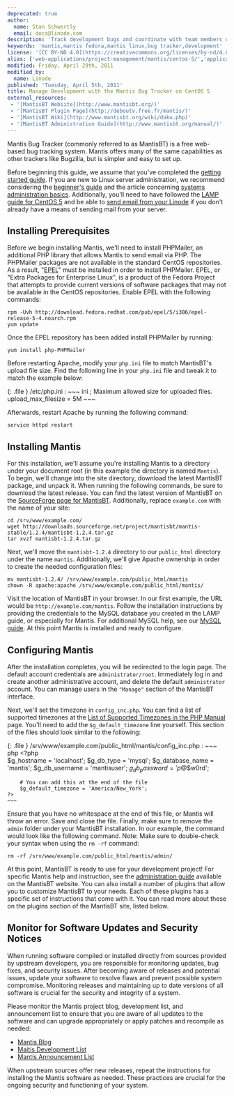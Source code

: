 ```yaml
---
deprecated: true
author:
  name: Stan Schwertly
  email: docs@linode.com
description: 'Track development bugs and coordinate with team members using Mantis bug tracker on CentOS 5.'
keywords: 'mantis,mantis fedora,mantis linux,bug tracker,development'
license: '[CC BY-ND 4.0](https://creativecommons.org/licenses/by-nd/4.0)'
alias: ['web-applications/project-management/mantis/centos-5/','applications/development/manage-development-with-the-mantis-bug-tracker-on-centos-5/']
modified: Friday, April 29th, 2011
modified_by:
  name: Linode
published: 'Tuesday, April 5th, 2011'
title: Manage Development with the Mantis Bug Tracker on CentOS 5
external_resources:
 - '[MantisBT Website](http://www.mantisbt.org/)'
 - '[MantisBT Plugin Page](http://deboutv.free.fr/mantis/)'
 - '[MantisBT Wiki](http://www.mantisbt.org/wiki/doku.php)'
 - '[MantisBT Administration Guide](http://www.mantisbt.org/manual/)'
---
```


Mantis Bug Tracker (commonly referred to as MantisBT) is a free web-based bug tracking system. Mantis offers many of the same capabilities as other trackers like Bugzilla, but is simpler and easy to set up.

Before beginning this guide, we assume that you've completed the [getting started guide](/docs/getting-started/). If you are new to Linux server administration, we recommend considering the [beginner's guide](/docs/beginners-guide/) and the article concerning [systems administration basics](/docs/using-linux/administration-basics). Additionally, you'll need to have followed the [LAMP guide for CentOS 5](/docs/lamp-guides/centos-5/) and be able to [send email from your Linode](/docs/using-linux/administration-basics#smtp_servers_and_email_issues) if you don't already have a means of sending mail from your server.

## Installing Prerequisites

Before we begin installing Mantis, we'll need to install PHPMailer, an additional PHP library that allows Mantis to send email via PHP. The PHPMailer packages are not available in the standard CentOS repositories. As a result, "[EPEL](https://fedoraproject.org/wiki/EPEL)" must be installed in order to install PHPMailer. EPEL, or "Extra Packages for Enterprise Linux", is a product of the Fedora Project that attempts to provide current versions of software packages that may not be available in the CentOS repositories. Enable EPEL with the following commands:

    rpm -Uvh http://download.fedora.redhat.com/pub/epel/5/i386/epel-release-5-4.noarch.rpm
    yum update

Once the EPEL repository has been added install PHPMailer by running:

    yum install php-PHPMailer

Before restarting Apache, modify your `php.ini` file to match MantisBT's upload file size. Find the following line in your `php.ini` file and tweak it to match the example below:

{: .file }
/etc/php.ini
:   ~~~ ini
    ; Maximum allowed size for uploaded files.
    upload_max_filesize = 5M
    ~~~

Afterwards, restart Apache by running the following command:

    service httpd restart

## Installing Mantis

For this installation, we'll assume you're installing Mantis to a directory under your document root (in this example the directory is named `Mantis`). To begin, we'll change into the site directory, download the latest MantisBT package, and unpack it. When running the following commands, be sure to download the latest release. You can find the latest version of MantisBT on the [SourceForge page for MantisBT](http://sourceforge.net/projects/mantisbt/files/). Additionally, replace `example.com` with the name of your site:

    cd /srv/www/example.com/
    wget http://downloads.sourceforge.net/project/mantisbt/mantis-stable/1.2.4/mantisbt-1.2.4.tar.gz
    tar xvzf mantisbt-1.2.4.tar.gz

Next, we'll move the `mantisbt-1.2.4` directory to our `public_html` directory under the name `mantis`. Additionally, we'll give Apache ownership in order to create the needed configuration files:

    mv mantisbt-1.2.4/ /srv/www/example.com/public_html/mantis
    chown -R apache:apache /srv/www/example.com/public_html/mantis/ 

Visit the location of MantisBT in your browser. In our first example, the URL would be `http://example.com/mantis`. Follow the installation instructions by providing the credentials to the MySQL database you created in the LAMP guide, or especially for Mantis. For additional MySQL help, see our [MySQL guide](/docs/databases/mysql/fedora-13). At this point Mantis is installed and ready to configure.

## Configuring Mantis

After the installation completes, you will be redirected to the login page. The default account credentials are `administrator/root`. Immediately log in and create another administrative account, and delete the default `administrator` account. You can manage users in the `"Manage"` section of the MantisBT interface.

Next, we'll set the timezone in `config_inc.php`. You can find a list of supported timezones at the [List of Supported Timezones in the PHP Manual](http://php.net/manual/en/timezones.php) page. You'll need to add the `$g_default_timezone` line yourself. This section of the files should look similar to the following:

{: .file }
/srv/www/example.com/public\_html/mantis/config\_inc.php
:   ~~~ php
    <?php   
        $g_hostname = 'localhost';
        $g_db_type = 'mysql';
        $g_database_name = 'mantis';
        $g_db_username = 'mantisuser';
        $g_db_password = 'p@$$w0rd';

        # You can add this at the end of the file
        $g_default_timezone = 'America/New_York';
    ?>
    ~~~

Ensure that you have no whitespace at the end of this file, or Mantis will throw an error. Save and close the file. Finally, make sure to remove the `admin` folder under your MantisBT installation. In our example, the command would look like the following command. Note: Make sure to double-check your syntax when using the `rm -rf` command:

    rm -rf /srv/www/example.com/public_html/mantis/admin/

At this point, MantisBT is ready to use for your development project! For specific Mantis help and instruction, see the [administration guide](http://www.mantisbt.org/manual/) available on the MantisBT website. You can also install a number of plugins that allow you to customize MantisBT to your needs. Each of these plugins has a specific set of instructions that come with it. You can read more about these on the plugins section of the MantisBT site, listed below.

## Monitor for Software Updates and Security Notices

When running software compiled or installed directly from sources provided by upstream developers, you are responsible for monitoring updates, bug fixes, and security issues. After becoming aware of releases and potential issues, update your software to resolve flaws and prevent possible system compromise. Monitoring releases and maintaining up to date versions of all software is crucial for the security and integrity of a system.

Please monitor the Mantis project blog, development list, and announcement list to ensure that you are aware of all updates to the software and can upgrade appropriately or apply patches and recompile as needed:

-   [Mantis Blog](http://www.mantisbt.org/blog/)
-   [Maitis Development List](https://lists.sourceforge.net/lists/listinfo/mantisbt-dev)
-   [Mantis Announcement List](https://lists.sourceforge.net/lists/listinfo/mantisbt-announce)

When upstream sources offer new releases, repeat the instructions for installing the Mantis software as needed. These practices are crucial for the ongoing security and functioning of your system.